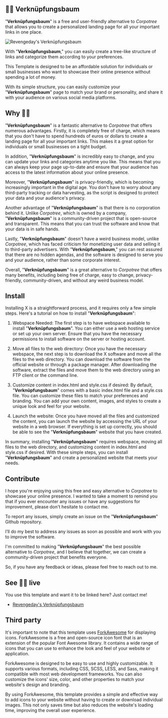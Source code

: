 ## 🔗🌳 **Verknüpfungsbaum**

"**Verknüpfungsbaum**" is a free and user-friendly alternative to *Corpotree* that allows you to create a personalized landing page for all your important links in one place. 

![Revengeday's Verknüpfungsbaum](https://raw.githubusercontent.com/revengeday/verknuepfungsbaum/main/verknuepfungsbaum.png)

With "**Verknüpfungsbaum**," you can easily create a tree-like structure of links and categorize them according to your preferences. 

This Template is designed to be an affordable solution for individuals or small businesses who want to showcase their online presence without spending a lot of money. 

With its simple structure, you can easily customize your "**Verknüpfungsbaum**" page to match your brand or personality, and share it with your audience on various social media platforms.

## Why 🔗🌳
"**Verknüpfungsbaum**" is a fantastic alternative to *Corpotree* that offers numerous advantages. Firstly, it is completely free of charge, which means that you don't have to spend hundreds of euros or dollars to create a landing page for all your important links. This makes it a great option for individuals or small businesses on a tight budget.

In addition, "**Verknüpfungsbaum**" is incredibly easy to change, and you can update your links and categories anytime you like. This means that you can always keep your page up-to-date and ensure that your audience has access to the latest information about your online presence.

Moreover, "**Verknüpfungsbaum**" is privacy-friendly, which is becoming increasingly important in the digital age. You don't have to worry about any third-party tracking or data harvesting, as the script is designed to protect your data and your audience's privacy.

Another advantage of "**Verknüpfungsbaum**" is that there is no corporation behind it. Unlike *Corpotree*, which is owned by a company, "**Verknüpfungsbaum**" is a community-driven project that is open-source and transparent. This means that you can trust the software and know that your data is in safe hands.

Lastly, "**Verknüpfungsbaum**" doesn't have a weird business model, unlike *Corpotree*, which has faced criticism for monetizing user data and selling it to third-party advertisers. With "**Verknüpfungsbaum**," you can rest assured that there are no hidden agendas, and the software is designed to serve you and your audience, rather than some corporate interest.

Overall, "**Verknüpfungsbaum**" is a great alternative to *Corpotree* that offers many benefits, including being free of charge, easy to change, privacy-friendly, community-driven, and without any weird business model.

## Install
Installing X is a straightforward process, and it requires only a few simple steps. Here's a tutorial on how to install "**Verknüpfungsbaum**":

1. Webspace Needed: The first step is to have webspace available to install "**Verknüpfungsbaum**". You can either use a web hosting service or set up your own server. Ensure that you have the necessary permissions to install software on the server or hosting account.

2. Move all files to the web directory: Once you have the necessary webspace, the next step is to download the X software and move all the files to the web directory. You can download the software from the official website or through a package manager. After downloading the software, extract the files and move them to the web directory using an FTP client or the command line.

3. Customize content in index.html and style.css if desired: By default, "**Verknüpfungsbaum**" comes with a basic index.html file and a style.css file. You can customize these files to match your preferences and branding. You can add your own content, images, and styles to create a unique look and feel for your website.

4. Launch the website: Once you have moved all the files and customized the content, you can launch the website by accessing the URL of your website in a web browser. If everything is set up correctly, you should be able to see the "**Verknüpfungsbaum**" website that you have created.

In summary, installing "**Verknüpfungsbaum**" requires webspace, moving all files to the web directory, and customizing content in index.html and style.css if desired. With these simple steps, you can install "**Verknüpfungsbaum**" and create a personalized website that meets your needs.

## Contribute
I hope you're enjoying using this free and easy alternative to *Corpotree* to showcase your online presence. I wanted to take a moment to remind you that if you ever encounter any issues or have any suggestions for improvement, please don't hesitate to contact me.

To report any issues, simply create an issue on the "**Verknüpfungsbaum**" Github repository. 

I’ll do my best to address any issues as soon as possible and work with you to improve the software.

I'm committed to making "**Verknüpfungsbaum**" the best possible alternative to *Corpotree*, and I believe that together, we can create a community-driven project that benefits everyone. 

So, if you have any feedback or ideas, please feel free to reach out to me.
    
## See 🔗🌳 live
You use this template and want it to be linked here? Just contact me!

- [Revengeday's Verknüpfungsbaum](https://links.revenge.day/)

## Third party

It's important to note that this template uses [ForkAwesome](https://github.com/ForkAwesome/Fork-Awesome) for displaying icons. ForkAwesome is a free and open-source icon font that is an extension of the popular Font Awesome library. It contains a wide range of icons that you can use to enhance the look and feel of your website or application.

ForkAwesome is designed to be easy to use and highly customizable. It supports various formats, including CSS, SCSS, LESS, and Sass, making it compatible with most web development frameworks. You can also customize the icons' size, color, and other properties to match your website's design and branding.

By using ForkAwesome, this template provides a simple and effective way to add icons to your website without having to create or download individual images. This not only saves time but also reduces the website's loading time, improving the overall user experience.

